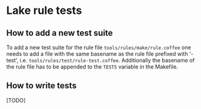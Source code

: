 # Lake rule tests

## How to add a new test suite

To add a new test suite for the rule file `tools/rules/make/rule.coffee` one needs to add a file with the same basename
as the rule file prefixed with '-test', i.e. `tools/rules/test/rule-test.coffee`. Additionally the basename of the rule
file has to be appended to the `TESTS` variable in the Makefile.

## How to write tests

[TODO]